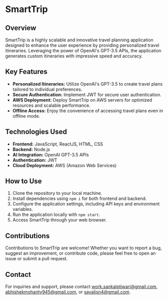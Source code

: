 # SmartTrip

## Overview
SmartTrip is a highly scalable and innovative travel planning application designed to enhance the user experience by providing personalized travel itineraries. Leveraging the power of OpenAI's GPT-3.5 APIs, the application generates custom itineraries with impressive speed and accuracy.

## Key Features
- **Personalized Itineraries:** Utilize OpenAI's GPT-3.5 to create travel plans tailored to individual preferences.
- **Secure Authentication:** Implement JWT for secure user authentication.
- **AWS Deployment:** Deploy SmartTrip on AWS servers for optimized resources and scalable performance.
- **Offline Access:** Enjoy the convenience of accessing travel plans even in offline mode.

## Technologies Used
- **Frontend:** JavaScript, ReactJS, HTML, CSS
- **Backend:** Node.js
- **AI Integration:** OpenAI GPT-3.5 APIs
- **Authentication:** JWT
- **Cloud Deployment:** AWS (Amazon Web Services)

## How to Use
1. Clone the repository to your local machine.
2. Install dependencies using `npm i` for both frontend and backend.
3. Configure the application settings, including API keys and environment variables.
4. Run the application locally with `npm start`.
5. Access SmartTrip through your web browser.

## Contributions
Contributions to SmartTrip are welcome! Whether you want to report a bug, suggest an improvement, or contribute code, please feel free to open an issue or submit a pull request.

## Contact
For inquiries and support, please contact work.sankalptiwari@gmail.com, abhishekmohanty945@gmail.com, or sayalisn4@gmail.com.
